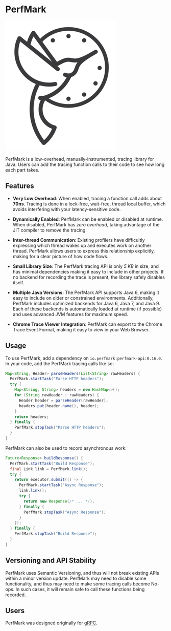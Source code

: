 # PerfMark

![PerfMark Hummingbird](perfmark_small.png "PerfMark")

PerfMark is a low-overhead, manually-instrumented, tracing library for Java.  Users can add the
tracing function calls to their code to see how long each part takes.

## Features

*   **Very Low Overhead**:  When enabled, tracing a function call adds about **70ns**.   Tracing is
    done in a lock-free, wait-free, thread local buffer, which avoids interfering with your 
    latency-sensitive code.
    
*   **Dynamically Enabled**: PerfMark can be enabled or disabled at runtime.  When disabled, 
    PerfMark has *zero overhead*, taking advantage of the JIT compiler to remove the tracing.
    
*   **Inter-thread Communication**: Existing profilers have difficultly expressing which thread 
    wakes up and executes work on another thread.  PerfMark allows users to express this 
    relationship explicitly, making for a clear picture of how code flows.

*   **Small Library Size**: The PerfMark tracing API is only *5 KB* in size, and has minimal 
    dependencies making it easy to include in other projects.  If no backend for recording the trace
    is present, the library safely disables itself.

*   **Multiple Java Versions**: The PerfMark API supports Java 6, making it easy to include on 
    older or constrained environments.  Additionally, PerfMark includes optimized backends for 
    Java 6, Java 7, and Java 9.  Each of these backends is automatically loaded at runtime 
    (if possible) and uses advanced JVM features for maximum speed. 

*   **Chrome Trace Viewer Integration**: PerfMark can export to the Chrome Trace Event Format, 
    making it easy to view in your Web Browser.
    
## Usage

To use PerfMark, add a dependency on `io.perfmark:perfmark-api:0.16.0`.  In your code, add the 
PerfMark tracing calls like so:

```java
Map<String, Header> parseHeaders(List<String> rawHeaders) {
  PerfMark.startTask("Parse HTTP headers");
  try {
    Map<String, String> headers = new HashMap<>();
    for (String rawHeader : rawHeaders) {
      Header header = parseHeader(rawHeader);
      headers.put(header.name(), header);
    }
    return headers;
  } finally {
    PerfMark.stopTask("Parse HTTP headers");
  }
}

```

PerfMark can also be used to record asynchronous work:

```java
Future<Response> buildResponse() {
  PerfMark.startTask("Build Response");
  final Link link = PerfMark.link();
  try {
    return executor.submit(() -> {
      PerfMark.startTask("Async Response");
      link.link();
      try {
        return new Response(/* ... */);
      } finally {
        PerfMark.stopTask("Async Response");
      }
    });
  } finally {
    PerfMark.stopTask("Build Response");
  }
}
```

## Versioning and API Stability

PerfMark uses Semantic Versioning, and thus will not break existing APIs within a minor version 
update.  PerfMark may need to disable some functionality, and thus may need to make some tracing 
calls become No-ops.  In such cases, it will remain safe to call these functions being recorded.

## Users

PerfMark was designed originally for [gRPC](https://github.com/grpc/grpc-java).
